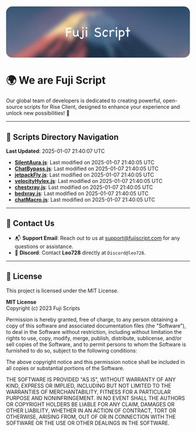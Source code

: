 ![Banner](.github/b.webp)

# 🌍 **We are Fuji Script**

Our global team of developers is dedicated to creating powerful, open-source scripts for Rise Client, designed to enhance your experience and unlock new possibilities! 🌟

---
<!-- SCRIPTS_NAVIGATION_START -->
## 📂 **Scripts Directory Navigation**

**Last Updated**: 2025-01-07 21:40:07 UTC

- **[SilentAura.js](scripts/SilentAura.js)**: Last modified on 2025-01-07 21:40:05 UTC
- **[ChatBypass.js](scripts/ChatBypass.js)**: Last modified on 2025-01-07 21:40:05 UTC
- **[jetpackFly.js](scripts/jetpackFly.js)**: Last modified on 2025-01-07 21:40:05 UTC
- **[velocityHylex.js](scripts/velocityHylex.js)**: Last modified on 2025-01-07 21:40:05 UTC
- **[chestxray.js](scripts/chestxray.js)**: Last modified on 2025-01-07 21:40:05 UTC
- **[bedxray.js](scripts/bedxray.js)**: Last modified on 2025-01-07 21:40:05 UTC
- **[chatMacro.js](scripts/chatMacro.js)**: Last modified on 2025-01-07 21:40:05 UTC

<!-- SCRIPTS_NAVIGATION_END -->

---

## 💬 **Contact Us**  
- 📬 **Support Email**: Reach out to us at [support@fujiscript.com](mailto:support@fujiscript.com) for any questions or assistance.  
- 💬 **Discord**: Contact **Leo728** directly at `Discord@leo728`.

---

## 📜 **License**

This project is licensed under the MIT License.  

**MIT License**  
Copyright (c) 2023 Fuji Scripts  

Permission is hereby granted, free of charge, to any person obtaining a copy of this software and associated documentation files (the "Software"), to deal in the Software without restriction, including without limitation the rights to use, copy, modify, merge, publish, distribute, sublicense, and/or sell copies of the Software, and to permit persons to whom the Software is furnished to do so, subject to the following conditions:  

The above copyright notice and this permission notice shall be included in all copies or substantial portions of the Software.  

THE SOFTWARE IS PROVIDED "AS IS", WITHOUT WARRANTY OF ANY KIND, EXPRESS OR IMPLIED, INCLUDING BUT NOT LIMITED TO THE WARRANTIES OF MERCHANTABILITY, FITNESS FOR A PARTICULAR PURPOSE AND NONINFRINGEMENT. IN NO EVENT SHALL THE AUTHORS OR COPYRIGHT HOLDERS BE LIABLE FOR ANY CLAIM, DAMAGES OR OTHER LIABILITY, WHETHER IN AN ACTION OF CONTRACT, TORT OR OTHERWISE, ARISING FROM, OUT OF OR IN CONNECTION WITH THE SOFTWARE OR THE USE OR OTHER DEALINGS IN THE SOFTWARE.  

